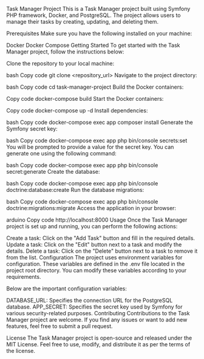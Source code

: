 Task Manager Project
This is a Task Manager project built using Symfony PHP framework, Docker, and PostgreSQL. The project allows users to manage their tasks by creating, updating, and deleting them.

Prerequisites
Make sure you have the following installed on your machine:

Docker
Docker Compose
Getting Started
To get started with the Task Manager project, follow the instructions below:

Clone the repository to your local machine:

bash
Copy code
git clone <repository_url>
Navigate to the project directory:

bash
Copy code
cd task-manager-project
Build the Docker containers:

Copy code
docker-compose build
Start the Docker containers:

Copy code
docker-compose up -d
Install dependencies:

bash
Copy code
docker-compose exec app composer install
Generate the Symfony secret key:

bash
Copy code
docker-compose exec app php bin/console secrets:set
You will be prompted to provide a value for the secret key. You can generate one using the following command:

bash
Copy code
docker-compose exec app php bin/console secret:generate
Create the database:

bash
Copy code
docker-compose exec app php bin/console doctrine:database:create
Run the database migrations:

bash
Copy code
docker-compose exec app php bin/console doctrine:migrations:migrate
Access the application in your browser:

arduino
Copy code
http://localhost:8000
Usage
Once the Task Manager project is set up and running, you can perform the following actions:

Create a task: Click on the "Add Task" button and fill in the required details.
Update a task: Click on the "Edit" button next to a task and modify the details.
Delete a task: Click on the "Delete" button next to a task to remove it from the list.
Configuration
The project uses environment variables for configuration. These variables are defined in the .env file located in the project root directory. You can modify these variables according to your requirements.

Below are the important configuration variables:

DATABASE_URL: Specifies the connection URL for the PostgreSQL database.
APP_SECRET: Specifies the secret key used by Symfony for various security-related purposes.
Contributing
Contributions to the Task Manager project are welcome. If you find any issues or want to add new features, feel free to submit a pull request.

License
The Task Manager project is open-source and released under the MIT License. Feel free to use, modify, and distribute it as per the terms of the license.




